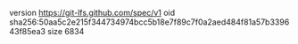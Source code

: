 version https://git-lfs.github.com/spec/v1
oid sha256:50aa5c2e215f344734974bcc5b18e7f89c7f0a2aed484f81a57b339643f85ea3
size 6834
